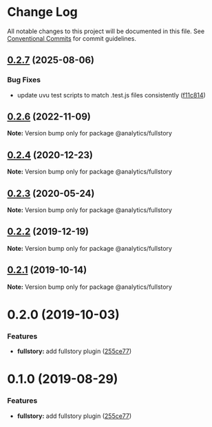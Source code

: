 # Change Log

All notable changes to this project will be documented in this file.
See [Conventional Commits](https://conventionalcommits.org) for commit guidelines.

## [0.2.7](https://github.com/DavidWells/analytics/compare/@analytics/fullstory@0.2.6...@analytics/fullstory@0.2.7) (2025-08-06)


### Bug Fixes

* update uvu test scripts to match .test.js files consistently ([f11c814](https://github.com/DavidWells/analytics/commit/f11c8142862a9ff4a7c102411f3b40cf2689aa51))





## [0.2.6](https://github.com/DavidWells/analytics/compare/@analytics/fullstory@0.2.4...@analytics/fullstory@0.2.6) (2022-11-09)

**Note:** Version bump only for package @analytics/fullstory





## [0.2.4](https://github.com/DavidWells/analytics/compare/@analytics/fullstory@0.2.3...@analytics/fullstory@0.2.4) (2020-12-23)

**Note:** Version bump only for package @analytics/fullstory





## [0.2.3](https://github.com/DavidWells/analytics/compare/@analytics/fullstory@0.2.2...@analytics/fullstory@0.2.3) (2020-05-24)

**Note:** Version bump only for package @analytics/fullstory





## [0.2.2](https://github.com/DavidWells/analytics/compare/@analytics/fullstory@0.2.1...@analytics/fullstory@0.2.2) (2019-12-19)

**Note:** Version bump only for package @analytics/fullstory





## [0.2.1](https://github.com/DavidWells/analytics/compare/@analytics/fullstory@0.2.0...@analytics/fullstory@0.2.1) (2019-10-14)

**Note:** Version bump only for package @analytics/fullstory





# 0.2.0 (2019-10-03)


### Features

* **fullstory:** add fullstory plugin ([255ce77](https://github.com/DavidWells/analytics/commit/255ce77))





# 0.1.0 (2019-08-29)


### Features

* **fullstory:** add fullstory plugin ([255ce77](https://github.com/DavidWells/analytics/commit/255ce77))
